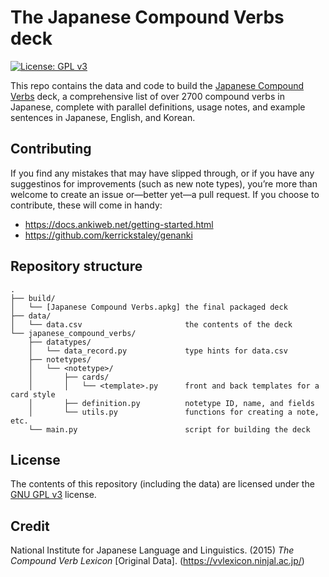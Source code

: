 # The Japanese Compound Verbs deck

[![License: GPL v3](https://img.shields.io/badge/License-GPLv3-blue.svg)](https://www.gnu.org/licenses/gpl-3.0)

This repo contains the data and code to build the [Japanese Compound Verbs](https://ankiweb.net/shared/info/921752699) deck, a comprehensive list of over 2700 compound verbs in Japanese, complete with parallel definitions, usage notes, and example sentences in Japanese, English, and Korean.

## Contributing

If you find any mistakes that may have slipped through, or if you have any suggestinos for improvements (such as new note types), you’re more than welcome to create an issue or—better yet—a pull request. If you choose to contribute, these will come in handy:

- https://docs.ankiweb.net/getting-started.html
- https://github.com/kerrickstaley/genanki

## Repository structure

```
.
├── build/
│   └── [Japanese Compound Verbs.apkg] the final packaged deck
├── data/
│   └── data.csv                       the contents of the deck
└── japanese_compound_verbs/
    ├── datatypes/
    │   └── data_record.py             type hints for data.csv
    ├── notetypes/
    │   └── <notetype>/
    │       ├── cards/
    │       │   └── <template>.py      front and back templates for a card style
    │       ├── definition.py          notetype ID, name, and fields 
    │       └── utils.py               functions for creating a note, etc.
    └── main.py                        script for building the deck
```

## License

The contents of this repository (including the data) are licensed under the [GNU GPL v3](https://choosealicense.com/licenses/gpl-3.0/) license.

## Credit

National Institute for Japanese Language and Linguistics. (2015) *The Compound Verb Lexicon* [Original Data]. (https://vvlexicon.ninjal.ac.jp/)
